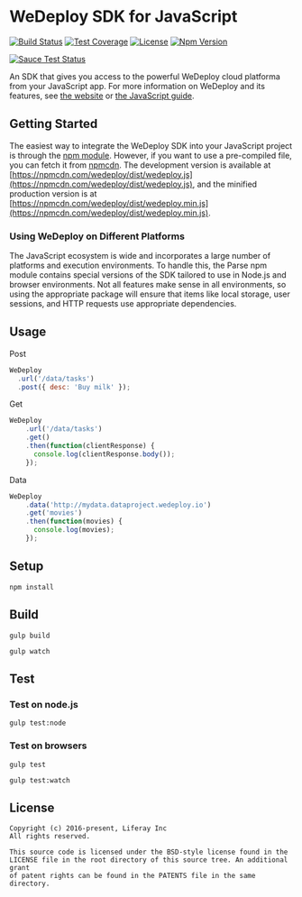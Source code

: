 # WeDeploy SDK for JavaScript
[![Build Status][build-status-svg]][build-status-link]
[![Test Coverage][coverage-status-svg]][coverage-status-link]
[![License][license-svg]][license-link]
[![Npm Version][npm-svg]][npm-link]

[![Sauce Test Status](https://saucelabs.com/browser-matrix/launchpad-api.svg)](https://travis-ci.org/wedeploy/api-js)

An SDK that gives you access to the powerful WeDeploy cloud platforma from your JavaScript app. For more information on WeDeploy and its features, see [the website](https://wedeploy.com) or [the JavaScript guide](https://wedeploy.com/docs).

## Getting Started

The easiest way to integrate the WeDeploy SDK into your JavaScript project is through the [npm module](https://npmjs.org/wedeploy).
However, if you want to use a pre-compiled file, you can fetch it from [npmcdn](https://npmcdn.com). The development version is available at [https://npmcdn.com/wedeploy/dist/wedeploy.js](https://npmcdn.com/wedeploy/dist/wedeploy.js), and the minified production version is at [https://npmcdn.com/wedeploy/dist/wedeploy.min.js](https://npmcdn.com/wedeploy/dist/wedeploy.min.js).

### Using WeDeploy on Different Platforms

The JavaScript ecosystem is wide and incorporates a large number of platforms and execution environments. To handle this, the Parse npm module contains special versions of the SDK tailored to use in Node.js and browser environments. Not all features make sense in all environments, so using the appropriate package will ensure that items like local storage, user sessions, and HTTP requests use appropriate dependencies.

## Usage

Post

```javascript
WeDeploy
  .url('/data/tasks')
  .post({ desc: 'Buy milk' });
```

Get

```javascript
WeDeploy
	.url('/data/tasks')
	.get()
	.then(function(clientResponse) {
	  console.log(clientResponse.body());
	});
```

Data

```javascript
WeDeploy
	.data('http://mydata.dataproject.wedeploy.io')
	.get('movies')
	.then(function(movies) {
	  console.log(movies);
	});
```

## Setup

```
npm install
```

## Build

```
gulp build
```

```
gulp watch
```

## Test

### Test on node.js

```
gulp test:node
```


### Test on browsers

```
gulp test
```

```
gulp test:watch
```

## License

```
Copyright (c) 2016-present, Liferay Inc
All rights reserved.

This source code is licensed under the BSD-style license found in the
LICENSE file in the root directory of this source tree. An additional grant 
of patent rights can be found in the PATENTS file in the same directory.
```


[build-status-svg]: http://img.shields.io/travis/wedeploy/api-js/master.svg?style=flat&branch=master
[build-status-link]: https://travis-ci.org/wedeploy/api-js

[coverage-status-svg]: http://codecov.io/github/wedeploy/api-js/coverage.svg?branch=master
[coverage-status-link]: http://codecov.io/github/wedeploy/api-js?branch=master

[license-svg]: https://img.shields.io/badge/license-BSD-lightgrey.svg
[license-link]: https://github.com/wedeploy/api-js/blob/master/LICENSE.md

[npm-svg]: https://badge.fury.io/js/wedeploy.svg
[npm-link]: https://npmjs.org/wedeploy
